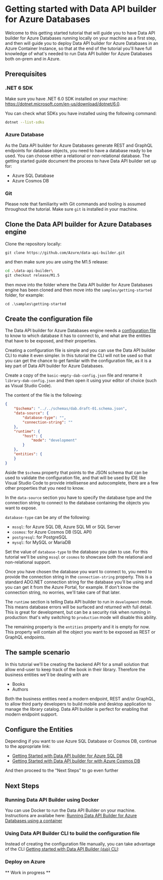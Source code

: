 # Getting started with Data API builder for Azure Databases

Welcome to this getting started tutorial that will guide you to have Data API builder for Azure Databases running locally on your machine as a first step, and then will guide you to deploy Data API builder for Azure Databases in an Azure Container Instance, so that at the end of the tutorial you'll have full knowledge of what's needed to run Data API builder for Azure Databases both on-prem and in Azure.

## Prerequisites

### .NET 6 SDK
Make sure you have .NET 6.0 SDK installed on your machine: https://dotnet.microsoft.com/en-us/download/dotnet/6.0.

You can check what SDKs you have installed using the following command:

```bash
dotnet --list-sdks
```

### Azure Database

As the Data API builder for Azure Databases generate REST and GraphQL endpoints for database objects, you need to have a database ready to be used. You can choose either a relational or non-relational database. The getting started guide document the process to have Data API builder set up for:
- Azure SQL Database
- Azure Cosmos DB

### Git

Please note that familiarity with Git commands and tooling is assumed throughout the tutorial. Make sure `git` is installed in your machine.

## Clone the Data API builder for Azure Databases engine

Clone the repository locally:

```
git clone https://github.com/Azure/data-api-builder.git
```

and then make sure you are using the M1.5 release:

```bash
cd .\data-api-builder\
git checkout release/M1.5
```

then move into the folder where the Data API builder for Azure Databases engine has been cloned and then move into the `samples/getting-started` folder, for example:

```
cd .\samples\getting-started
```

## Create the configuration file

The Data API builder for Azure Databases engine needs a [configuration file](../configuration-file.md) to know to which database it has to connect to, and what are the entities that have to be exposed, and their properties.

Creating a configuration file is simple and you can use the Data API builder CLI to make it even simpler. In this tutorial the CLI will not be used so that you can get the chance to get familar with the configuration file, as it is a key part of Data API builder for Azure Databases.

Create a copy of the `basic-empty-dab-config.json` file and rename it `library-dab-config.json` and then open it using your editor of choice (such as Visual Studio Code).

The content of the file is the following:

```json
{
    "$schema": "../../schemas/dab.draft-01.schema.json",
    "data-source": {
        "database-type": "",
        "connection-string": ""
    },
    "runtime": {
        "host": {
            "mode": "development"
        }
    },
    "entities": {
    }
}
```

Aside the `$schema` property that points to the JSON schema that can be used to validate the configuration file, and that will be used by IDE like Visual Studio Code to provide intellisense and autocomplete, there are a few other properties that you need to know.

In the `data-source` section you have to specify the database type and the connection string to connect to the database containing the objects you want to expose.

`database-type` can be any of the following:
- `mssql`: for Azure SQL DB, Azure SQL MI or SQL Server
- `cosmos`: for Azure Cosmos DB (SQL API)
- `postgresql`: for PostgreSQL
- `mysql`: for MySQL or MariaDB

Set the value of `database-type` to the database you plan to use. For this tutorial we'll be using `mssql` or `cosmos` to showcase both the relational and non-relational support.

Once you have chosen the database you want to connect to, you need to provide the connection string in the `connection-string` property. This is a standard ADO.NET connection string for the database you'll be using and you can get it from the Azure Portal, for example. If don't know the connection string, no worries, we'll take care of that later.

The `runtime` section is telling Data API builder to run in `development` mode. This means database errors will be surfaced and returned with full detail. This is great for development, but can be a security risk when running in production: that's why switching to `production` mode will disable this ability.

The remaining property is the `entities` property and it is empty for now. This property will contain all the object you want to be exposed as REST or GraphQL endpoints.

## The sample scenario

In this tutorial we'll be creating the backend API for a small solution that allow end-user to keep track of the book in their library. Therefore the business entities we'll be dealing with are

- Books
- Authors

Both the business entities need a modern endpoint, REST and/or GraphQL, to allow third party developers to build mobile and desktop application to manage the library catalog. Data API builder is perfect for enabling that modern endpoint support.

## Configure the Entities

Depending if you want to use Azure SQL Database or Cosmos DB, continue to the appropriate link:

- [Getting Started with Data API builder for Azure SQL DB](./getting-started-azure-sql-db.md)
- [Getting Started with Data API builder for with Azure Cosmos DB](./getting-started-azure-cosmos-db.md)

And then proceed to the "Next Steps" to go even further

## Next Steps

### Running Data API Builder using Docker

You can use Docker to run the Data API Builder on your machine. Instructions are availabe here: [Running Data API Builder for Azure Databases using a container](../running-using-a-container.md)

### Using Data API Builder CLI to build the configuration file

Instead of creating the configuration file manually, you can take advantage of the CLI [Getting started with Data API Builder (`dab`) CLI](../getting-started/getting-started-dab-cli.md): 

### Deploy on Azure

** Work in progress **